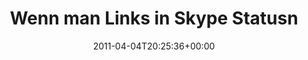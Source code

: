 ---
retweeted: false
source: <a href="http://itunes.apple.com/us/app/twitter/id409789998?mt=12" rel="nofollow">Twitter
  for Mac</a>
entities:
  hashtags: []
  symbols: []
  user_mentions:
  - name: "@smile_x *th"
    screen_name: smile_x
    indices:
    - '73'
    - '81'
    id_str: '14692865'
    id: '14692865'
  urls: []
display_text_range:
- '0'
- '82'
favorite_count: '0'
id_str: '55003104340488192'
truncated: false
retweet_count: '0'
id: '55003104340488192'
created_at: Mon Apr 04 20:25:36 +0000 2011
favorited: false
full_text: Wenn man Links in Skype Statusnachrichten anklicken sollte, dann die von
  [@smile_x](https://twitter.com/smile_x).
lang: de
tags:
- pesos:twitter
date: '2011-04-04T20:25:36+00:00'
src: https://twitter.com/bascht/status/55003104340488192
original_url: https://twitter.com/bascht/status/55003104340488192
type: twitter_tweet
text: Wenn man Links in Skype Statusnachrichten anklicken sollte, dann die von [@smile_x](https://twitter.com/smile_x).
title: Wenn man Links in Skype Statusn

---